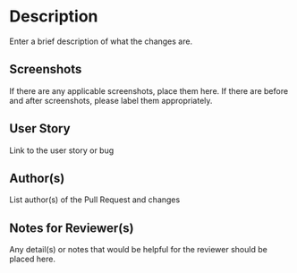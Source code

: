 <!-- 
NOTE: This file is used to create a Pull Request template within Azure DevOps. 
      The presence of this file here may also create templates in other repositories; 
      however, that is not confirmed.
-->

# Description
Enter a brief description of what the changes are. 

## Screenshots
If there are any applicable screenshots, place them here.
If there are before and after screenshots, please label them appropriately.

## User Story
Link to the user story or bug

## Author(s)
List author(s) of the Pull Request and changes

## Notes for Reviewer(s)
Any detail(s) or notes that would be helpful for the reviewer should be placed here.
